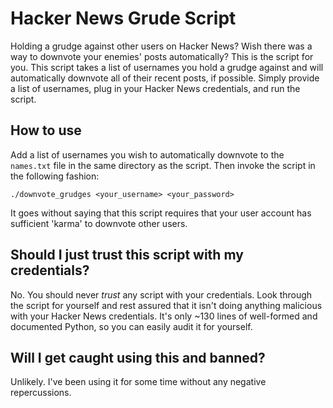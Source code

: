 # Hacker News Grude Script

Holding a grudge against other users on Hacker News? Wish there was a way to downvote your enemies' posts automatically? This is the script for you. This script takes a list of usernames you hold a grudge against and will automatically downvote all of their recent posts, if possible. Simply provide a list of usernames, plug in your Hacker News credentials, and run the script.

## How to use

Add a list of usernames you wish to automatically downvote to the `names.txt` file in the same directory as the script. Then invoke the script in the following fashion:

```
./downvote_grudges <your_username> <your_password>
```

It goes without saying that this script requires that your user account has sufficient 'karma' to downvote other users.

## Should I just trust this script with my credentials?

No. You should never *trust* any script with your credentials. Look through the script for yourself and rest assured that it isn't doing anything malicious with your Hacker News credentials. It's only ~130 lines of well-formed and documented Python, so you can easily audit it for yourself.

## Will I get caught using this and banned?

Unlikely. I've been using it for some time without any negative repercussions.

